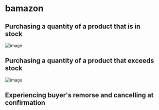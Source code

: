 # bamazon
## Purchasing a quantity of a product that is in stock
![image](https://cloud.githubusercontent.com/assets/22857576/25289609/4cefb0fc-2698-11e7-9909-a6e1cb43f4c0.png)
## Purchasing a quantity of a product that exceeds stock
![image](https://cloud.githubusercontent.com/assets/22857576/25289692/b342c5a6-2698-11e7-9e19-bb2a040e7a45.png)
## Experiencing buyer's remorse and cancelling at confirmation
